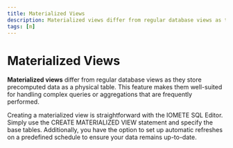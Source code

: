 ```yaml
---
title: Materialized Views
description: Materialized views differ from regular database views as they store precomputed data as a physical table. This feature makes them well-suited for handling complex queries or aggregations that are frequently performed.
tags: [m]
---
```


# Materialized Views

**Materialized views** differ from regular database views as they store precomputed data as a physical table. This feature makes them well-suited for handling complex queries or aggregations that are frequently performed.

Creating a materialized view is straightforward with the IOMETE SQL Editor. Simply use the CREATE MATERIALIZED VIEW statement and specify the base tables. Additionally, you have the option to set up automatic refreshes on a predefined schedule to ensure your data remains up-to-date.
